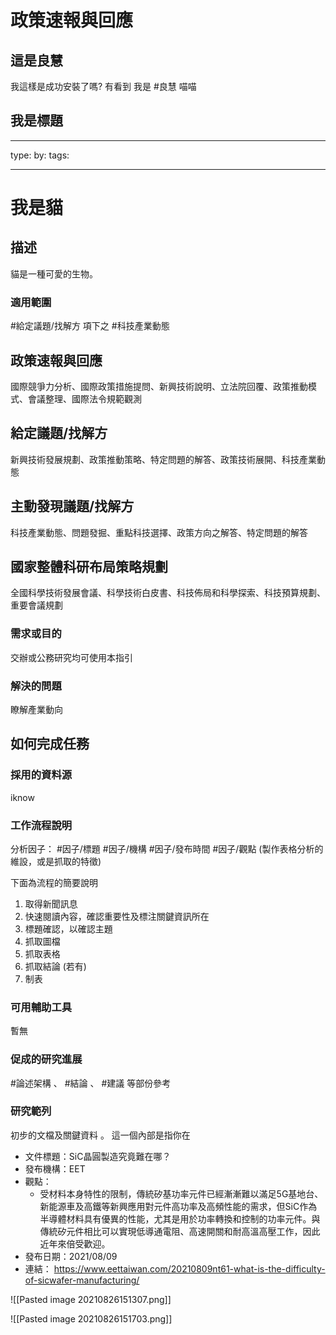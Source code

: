# 政策速報與回應
## 這是良慧
我這樣是成功安裝了嗎?
有看到
我是 #良慧 喵喵





##  我是標題

---

type: 
by: 
tags: 

---

# 我是貓


## 描述
貓是一種可愛的生物。

### 適用範圍
#給定議題/找解方  項下之 #科技產業動態

## 政策速報與回應
國際競爭力分析、國際政策措施提問、新興技術說明、立法院回覆、政策推動模式、會議整理、國際法令規範觀測

## 給定議題/找解方
新興技術發展規劃、政策推動策略、特定問題的解答、政策技術展開、科技產業動態

## 主動發現議題/找解方
 科技產業動態、問題發掘、重點科技選擇、政策方向之解答、特定問題的解答
 
## 國家整體科研布局策略規劃
 全國科學技術發展會議、科學技術白皮書、科技佈局和科學探索、科技預算規劃、重要會議規劃

### 需求或目的
交辦或公務研究均可使用本指引

### 解決的問題
瞭解產業動向

## 如何完成任務
### 採用的資料源
iknow

### 工作流程說明
分析因子： #因子/標題 #因子/機構 #因子/發布時間  #因子/觀點   (製作表格分析的維設，或是抓取的特徵)

下面為流程的簡要說明

1. 取得新聞訊息
2. 快速閱讀內容，確認重要性及標注關鍵資訊所在
3. 標題確認，以確認主題
4. 抓取圖檔
5. 抓取表格
6. 抓取結論 (若有)
7. 制表


### 可用輔助工具
暫無

### 促成的研究進展
#論述架構 、 #結論 、 #建議 等部份參考

### 研究範列
初步的文檔及關鍵資料 。  這一個內部是指你在

- 文件標題：SiC晶圓製造究竟難在哪？
- 發布機構：EET
- 觀點：
	- 受材料本身特性的限制，傳統矽基功率元件已經漸漸難以滿足5G基地台、新能源車及高鐵等新興應用對元件高功率及高頻性能的需求，但SiC作為半導體材料具有優異的性能，尤其是用於功率轉換和控制的功率元件。與傳統矽元件相比可以實現低導通電阻、高速開關和耐高溫高壓工作，因此近年來倍受歡迎。
- 發布日期：2021/08/09
- 連結： https://www.eettaiwan.com/20210809nt61-what-is-the-difficulty-of-sicwafer-manufacturing/
  
![[Pasted image 20210826151307.png]]

![[Pasted image 20210826151703.png]]
